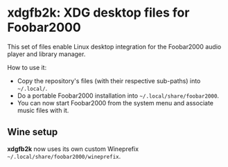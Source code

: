 # xdgfb2k: XDG desktop files for Foobar2000

This set of files enable Linux desktop integration for the Foobar2000 audio player and library manager.

How to use it:
- Copy the repository's files (with their respective sub-paths) into `~/.local/`.
- Do a portable Foobar2000 installation into `~/.local/share/foobar2000`.
- You can now start Foobar2000 from the system menu and associate music files with it.

## Wine setup

**xdgfb2k** now uses its own custom Wineprefix `~/.local/share/foobar2000/wineprefix`.
